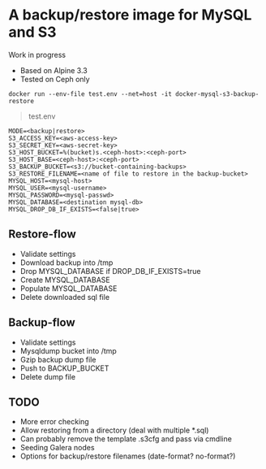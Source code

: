 # A backup/restore image for MySQL and S3

Work in progress

* Based on Alpine 3.3
* Tested on Ceph only

````
docker run --env-file test.env --net=host -it docker-mysql-s3-backup-restore
````

> test.env
````
MODE=<backup|restore>
S3_ACCESS_KEY=<aws-access-key>                           
S3_SECRET_KEY=<aws-secret-key>
S3_HOST_BUCKET=%(bucket)s.<ceph-host>:<ceph-port>
S3_HOST_BASE=<ceph-host>:<ceph-port>
S3_BACKUP_BUCKET=<s3://bucket-containing-backups>
S3_RESTORE_FILENAME=<name of file to restore in the backup-bucket>
MYSQL_HOST=<mysql-host>
MYSQL_USER=<mysql-username>
MYSQL_PASSWORD=<mysql-passwd>
MYSQL_DATABASE=<destination mysql-db>
MYSQL_DROP_DB_IF_EXISTS=<false|true>
````
## Restore-flow

* Validate settings
* Download backup into /tmp
* Drop MYSQL_DATABASE if DROP_DB_IF_EXISTS=true
* Create MYSQL_DATABASE
* Populate MYSQL_DATABASE
* Delete downloaded sql file

## Backup-flow

* Validate settings
* Mysqldump bucket into /tmp
* Gzip backup dump file
* Push to BACKUP_BUCKET
* Delete dump file

## TODO

* More error checking
* Allow restoring from a directory (deal with multiple *.sql)
* Can probably remove the template .s3cfg and pass via cmdline
* Seeding Galera nodes
* Options for backup/restore filenames (date-format? no-format?)
